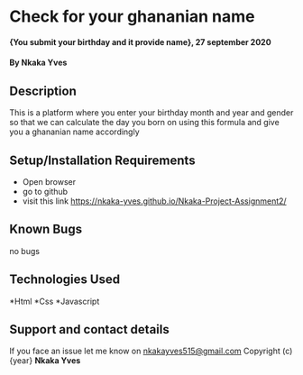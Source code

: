 # Check for your ghananian name
#### {You submit your birthday and it provide name}, 27 september 2020
#### By **Nkaka Yves**
## Description
This is a platform where you enter your birthday month and year and gender so that we can calculate the day you born on using this formula and give you a ghananian name accordingly
## Setup/Installation Requirements
* Open browser
* go to github
* visit this link https://nkaka-yves.github.io/Nkaka-Project-Assignment2/
## Known Bugs
no bugs
## Technologies Used
*Html
*Css
*Javascript
## Support and contact details
If you face an issue let me know on nkakayves515@gmail.com
Copyright (c) {year} **Nkaka Yves**
  